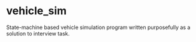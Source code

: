 # vehicle_sim
State-machine based vehicle simulation program written purposefully as a solution to interview task.
